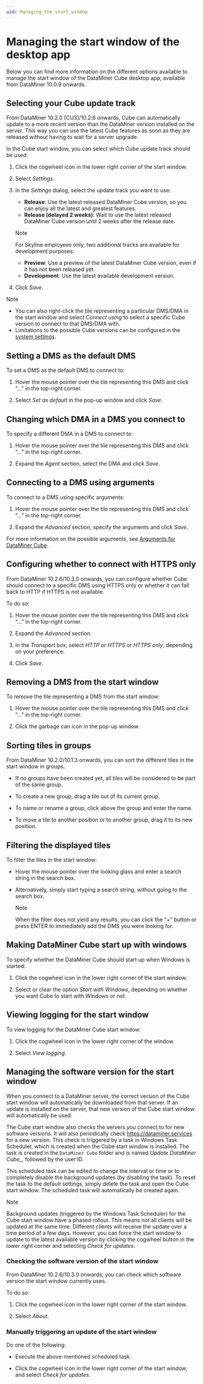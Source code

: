 ```yaml
---
uid: Managing_the_start_window
---
```


# Managing the start window of the desktop app

Below you can find more information on the different options available to manage the start window of the DataMiner Cube desktop app, available from DataMiner 10.0.9 onwards.

## Selecting your Cube update track

From DataMiner 10.2.0 \[CU3]/10.2.6 onwards, Cube can automatically update to a more recent version than the DataMiner version installed on the server. This way you can use the latest Cube features as soon as they are released without having to wait for a server upgrade.

In the Cube start window, you can select which Cube update track should be used:

1. Click the cogwheel icon in the lower right corner of the start window.

1. Select *Settings*.

1. In the *Settings* dialog, select the update track you want to use:

   - **Release**: Use the latest released DataMiner Cube version, so you can enjoy all the latest and greatest features.
   - **Release (delayed 2 weeks)**: Wait to use the latest released DataMiner Cube version until 2 weeks after the release date.

   > [!NOTE]
   > For Skyline employees only, two additional tracks are available for development purposes:
   >
   > - **Preview**: Use a preview of the latest DataMiner Cube version, even if it has not been released yet.
   > - **Development**: Use the latest available development version.

1. Click *Save*.

> [!NOTE]
>
> - You can also right-click the tile representing a particular DMS/DMA in the start window and select *Connect using* to select a specific Cube version to connect to that DMS/DMA with.
> - Limitations to the possible Cube versions can be configured in the [system settings](xref:DMA_configuration_related_to_client_applications#managing-client-versions).

## Setting a DMS as the default DMS

To set a DMS as the default DMS to connect to:

1. Hover the mouse pointer over the tile representing this DMS and click “...” in the top-right corner.

1. Select *Set as default* in the pop-up window and click *Save*.

## Changing which DMA in a DMS you connect to

To specify a different DMA in a DMS to connect to:

1. Hover the mouse pointer over the tile representing this DMS and click “...” in the top-right corner.

1. Expand the *Agent* section, select the DMA and click *Save*.

## Connecting to a DMS using arguments

To connect to a DMS using specific arguments:

1. Hover the mouse pointer over the tile representing this DMS and click “...” in the top-right corner.

1. Expand the *Advanced* section, specify the arguments and click *Save*.

For more information on the possible arguments, see [Arguments for DataMiner Cube](xref:Options_for_opening_DataMiner_Cube).

## Configuring whether to connect with HTTPS only

From DataMiner 10.2.6/10.3.0 onwards, you can configure whether Cube should connect to a specific DMS using HTTPS only or whether it can fall back to HTTP if HTTPS is not available.

To do so:

1. Hover the mouse pointer over the tile representing this DMS and click “...” in the top-right corner.

1. Expand the *Advanced* section.

1. In the *Transport* box, select *HTTP or HTTPS* or *HTTPS only*, depending on your preference.

1. Click *Save*.

## Removing a DMS from the start window

To remove the tile representing a DMS from the start window:

1. Hover the mouse pointer over the tile representing this DMS and click “...” in the top-right corner.

1. Click the garbage can icon in the pop-up window.

## Sorting tiles in groups

From DataMiner 10.2.0/10.1.3 onwards, you can sort the different tiles in the start window in groups.

- If no groups have been created yet, all tiles will be considered to be part of the same group.

- To create a new group, drag a tile out of its current group.

- To name or rename a group, click above the group and enter the name.

- To move a tile to another position or to another group, drag it to its new position.

## Filtering the displayed tiles

To filter the tiles in the start window:

- Hover the mouse pointer over the looking glass and enter a search string in the search box.

- Alternatively, simply start typing a search string, without going to the search box.

    > [!NOTE]
    > When the filter does not yield any results, you can click the “+” button or press ENTER to immediately add the DMS you were looking for.

## Making DataMiner Cube start up with windows

To specify whether the DataMiner Cube should start up when Windows is started:

1. Click the cogwheel icon in the lower right corner of the start window.

1. Select or clear the option *Start with Windows*, depending on whether you want Cube to start with Windows or not.

## Viewing logging for the start window

To view logging for the DataMiner Cube start window:

1. Click the cogwheel icon in the lower right corner of the window.

1. Select *View logging*.

## Managing the software version for the start window

When you connect to a DataMiner server, the correct version of the Cube start window will automatically be downloaded from that server. If an update is installed on the server, that new version of the Cube start window will automatically be used.

The Cube start window also checks the servers you connect to for new software versions. It will also periodically check <https://dataminer.services> for a new version. This check is triggered by a task in Windows Task Scheduler, which is created when the Cube start window is installed. The task is created in the `DataMiner Cube` folder and is named *Update DataMiner Cube_*, followed by the user ID.

This scheduled task can be edited to change the interval or time or to completely disable the background updates (by disabling the task). To reset the task to the default settings, simply delete the task and open the Cube start window. The scheduled task will automatically be created again.

> [!NOTE]
> Background updates (triggered by the Windows Task Scheduler) for the Cube start window have a phased rollout. This means not all clients will be updated at the same time. Different clients will receive the update over a time period of a few days. However, you can force the start window to update to the latest available version by clicking the cogwheel button in the lower right corner and selecting *Check for updates*.

### Checking the software version of the start window

From DataMiner 10.2.6/10.3.0 onwards, you can check which software version the start window currently uses.

To do so:

1. Click the cogwheel icon in the lower right corner of the start window.

1. Select *About*.

### Manually triggering an update of the start window

Do one of the following:

- Execute the above-mentioned scheduled task.

- Click the cogwheel icon in the lower right corner of the start window, and select *Check for updates*.
